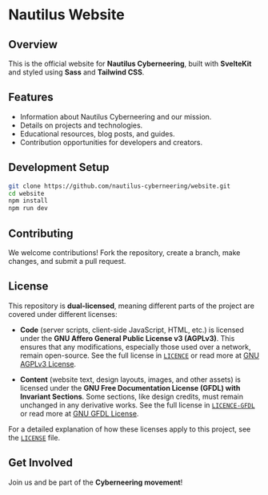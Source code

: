# Nautilus Website

## Overview

This is the official website for **Nautilus Cyberneering**, built with **SvelteKit** and styled using **Sass** and **Tailwind CSS**.

## Features

- Information about Nautilus Cyberneering and our mission.
- Details on projects and technologies.
- Educational resources, blog posts, and guides.
- Contribution opportunities for developers and creators.

## Development Setup

```bash
git clone https://github.com/nautilus-cyberneering/website.git
cd website
npm install
npm run dev
```

## Contributing

We welcome contributions! Fork the repository, create a branch, make changes, and submit a pull request.

## License

This repository is **dual-licensed**, meaning different parts of the project are covered under different licenses:

- **Code** (server scripts, client-side JavaScript, HTML, etc.) is licensed under the **GNU Affero General Public License v3 (AGPLv3)**. This ensures that any modifications, especially those used over a network, remain open-source. See the full license in [`LICENCE`](./LICENCE) or read more at [GNU AGPLv3 License](https://www.gnu.org/licenses/agpl-3.0.html).

- **Content** (website text, design layouts, images, and other assets) is licensed under the **GNU Free Documentation License (GFDL) with Invariant Sections**. Some sections, like design credits, must remain unchanged in any derivative works. See the full license in [`LICENCE-GFDL`](./LICENCE-GFDL) or read more at [GNU GFDL License](https://www.gnu.org/licenses/fdl-1.3.html).

For a detailed explanation of how these licenses apply to this project, see the [`LICENSE`](./LICENSE) file.

## Get Involved

Join us and be part of the **Cyberneering movement**!
